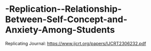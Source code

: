 # -Replication--Relationship-Between-Self-Concept-and-Anxiety-Among-Students
Replicating Journal: https://www.ijcrt.org/papers/IJCRT2306232.pdf
